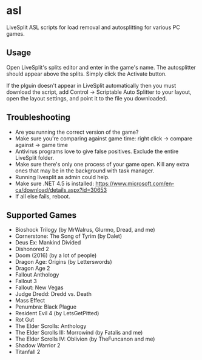 # asl

LiveSplit ASL scripts for load removal and autosplitting for various PC games.

## Usage

Open LiveSplit's splits editor and enter in the game's name. The autosplitter should appear above the splits. Simply click the Activate button.

If the plguin doesn't appear in LiveSplit automatically then you must download the script, add Control -> Scriptable Auto Splitter to your layout, open the layout settings, and point it to the file you downloaded.

## Troubleshooting

- Are you running the correct version of the game?
- Make sure you're comparing against game time: right click -> compare against -> game time
- Antivirus programs love to give false positives. Exclude the entire LiveSplit folder.
- Make sure there's only one process of your game open. Kill any extra ones that may be in the background with task manager.
- Running livesplit as admin could help.
- Make sure .NET 4.5 is installed: https://www.microsoft.com/en-ca/download/details.aspx?id=30653
- If all else fails, reboot.

## Supported Games

- Bioshock Trilogy (by MrWalrus, Glurmo, Dread, and me)
- Cornerstone: The Song of Tyrim (by Dalet)
- Deus Ex: Mankind Divided
- Dishonored 2
- Doom (2016) (by a lot of people)
- Dragon Age: Origins (by Letterswords)
- Dragon Age 2
- Fallout Anthology
- Fallout 3
- Fallout: New Vegas
- Judge Dredd: Dredd vs. Death
- Mass Effect
- Penumbra: Black Plague
- Resident Evil 4 (by LetsGetPitted)
- Rot Gut
- The Elder Scrolls: Anthology
- The Elder Scrolls III: Morrowind (by Fatalis and me)
- The Elder Scrolls IV: Oblivion (by TheFuncanon and me)
- Shadow Warrior 2
- Titanfall 2
